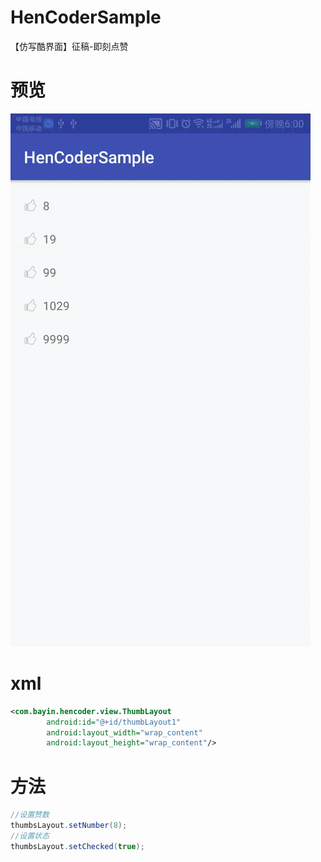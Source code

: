 # HenCoderSample
【仿写酷界面】征稿-即刻点赞

# 预览

![gif图](https://github.com/ShaqCc/HenCoderSample/blob/master/source/ezgif-5-2800266b46.gif)

# xml

```xml
<com.bayin.hencoder.view.ThumbLayout
        android:id="@+id/thumbLayout1"
        android:layout_width="wrap_content"
        android:layout_height="wrap_content"/>
```
# 方法

```java
//设置赞数
thumbsLayout.setNumber(8);
//设置状态
thumbsLayout.setChecked(true);
```
